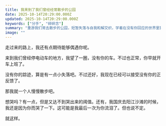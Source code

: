 ```yaml
---
title: 我来到了我们曾经经常散步的公园
date: 2025-10-14T20:29:00.000Z
updated: 2025-10-14T20:29:00.000Z
keywords: ["分手", "碎碎念"]
summary: "重游我们常去散步的公园，短暂失落与自我和解交织，学着在没有你回应的世界里独自走。"
image: ""
---
```


走过来的路上，我还有点期待能够偶遇你呢。

来到我们曾经停电动车的地方，我望了一圈，没有你的车。不过也正常，你早就开车上班了。

没有你的踪迹，算是有一点小失落吧。不过还好，我现在已经可以接受没有你的正反馈了。

那我就一个人慢慢散步吧。

想哭吗？有一点，但是又达不到哭出来的阈值。还有，我国庆去阳江沙滩的时候，我还是因为你而哭了一下。这可能是我最后一次为你流泪了。但也说不定。

就这样。

